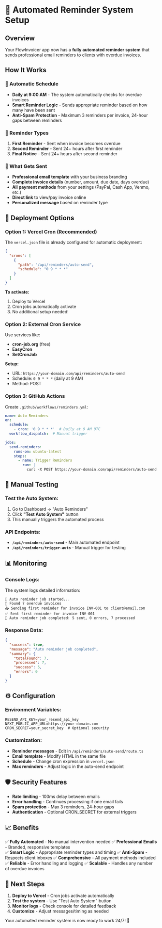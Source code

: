 # 🤖 Automated Reminder System Setup

## **Overview**
Your FlowInvoicer app now has a **fully automated reminder system** that sends professional email reminders to clients with overdue invoices.

## **How It Works**

### **🔄 Automatic Schedule**
- **Daily at 9:00 AM** - The system automatically checks for overdue invoices
- **Smart Reminder Logic** - Sends appropriate reminder based on how many have been sent
- **Anti-Spam Protection** - Maximum 3 reminders per invoice, 24-hour gaps between reminders

### **📧 Reminder Types**
1. **First Reminder** - Sent when invoice becomes overdue
2. **Second Reminder** - Sent 24+ hours after first reminder  
3. **Final Notice** - Sent 24+ hours after second reminder

### **🎯 What Gets Sent**
- **Professional email template** with your business branding
- **Complete invoice details** (number, amount, due date, days overdue)
- **All payment methods** from your settings (PayPal, Cash App, Venmo, etc.)
- **Direct link** to view/pay invoice online
- **Personalized message** based on reminder type

## **🚀 Deployment Options**

### **Option 1: Vercel Cron (Recommended)**
The `vercel.json` file is already configured for automatic deployment:

```json
{
  "crons": [
    {
      "path": "/api/reminders/auto-send",
      "schedule": "0 9 * * *"
    }
  ]
}
```

**To activate:**
1. Deploy to Vercel
2. Cron jobs automatically activate
3. No additional setup needed!

### **Option 2: External Cron Service**
Use services like:
- **cron-job.org** (free)
- **EasyCron** 
- **SetCronJob**

**Setup:**
- URL: `https://your-domain.com/api/reminders/auto-send`
- Schedule: `0 9 * * *` (daily at 9 AM)
- Method: POST

### **Option 3: GitHub Actions**
Create `.github/workflows/reminders.yml`:

```yaml
name: Auto Reminders
on:
  schedule:
    - cron: '0 9 * * *'  # Daily at 9 AM UTC
  workflow_dispatch:  # Manual trigger

jobs:
  send-reminders:
    runs-on: ubuntu-latest
    steps:
      - name: Trigger Reminders
        run: |
          curl -X POST https://your-domain.com/api/reminders/auto-send
```

## **🔧 Manual Testing**

### **Test the Auto System:**
1. Go to Dashboard → "Auto Reminders"
2. Click **"Test Auto System"** button
3. This manually triggers the automated process

### **API Endpoints:**
- **`/api/reminders/auto-send`** - Main automated endpoint
- **`/api/reminders/trigger-auto`** - Manual trigger for testing

## **📊 Monitoring**

### **Console Logs:**
The system logs detailed information:
```
🤖 Auto reminder job started...
📧 Found 7 overdue invoices
📤 Sending first reminder for invoice INV-001 to client@email.com
✅ Sent first reminder for invoice INV-001
🎉 Auto reminder job completed: 5 sent, 0 errors, 7 processed
```

### **Response Data:**
```json
{
  "success": true,
  "message": "Auto reminder job completed",
  "summary": {
    "totalFound": 7,
    "processed": 7,
    "success": 5,
    "errors": 0
  }
}
```

## **⚙️ Configuration**

### **Environment Variables:**
```env
RESEND_API_KEY=your_resend_api_key
NEXT_PUBLIC_APP_URL=https://your-domain.com
CRON_SECRET=your_secret_key  # Optional security
```

### **Customization:**
- **Reminder messages** - Edit in `/api/reminders/auto-send/route.ts`
- **Email template** - Modify HTML in the same file
- **Schedule** - Change cron expression in `vercel.json`
- **Max reminders** - Adjust logic in the auto-send endpoint

## **🛡️ Security Features**

- **Rate limiting** - 100ms delay between emails
- **Error handling** - Continues processing if one email fails
- **Spam protection** - Max 3 reminders, 24-hour gaps
- **Authentication** - Optional CRON_SECRET for external triggers

## **📈 Benefits**

✅ **Fully Automated** - No manual intervention needed
✅ **Professional Emails** - Branded, responsive templates  
✅ **Smart Logic** - Appropriate reminder types and timing
✅ **Anti-Spam** - Respects client inboxes
✅ **Comprehensive** - All payment methods included
✅ **Reliable** - Error handling and logging
✅ **Scalable** - Handles any number of overdue invoices

## **🎯 Next Steps**

1. **Deploy to Vercel** - Cron jobs activate automatically
2. **Test the system** - Use "Test Auto System" button
3. **Monitor logs** - Check console for detailed feedback
4. **Customize** - Adjust messages/timing as needed

Your automated reminder system is now ready to work 24/7! 🚀
